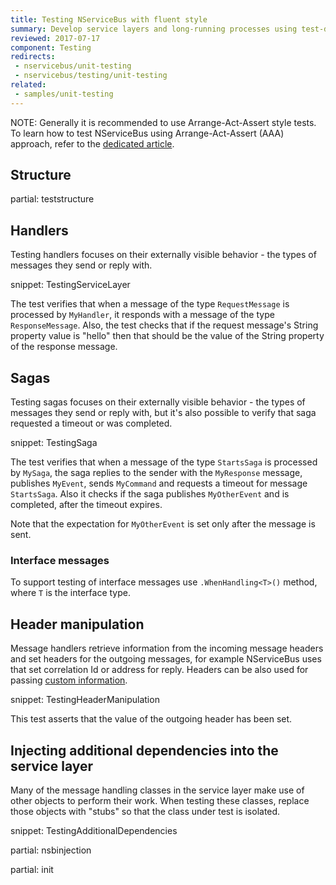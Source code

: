 ```yaml
---
title: Testing NServiceBus with fluent style
summary: Develop service layers and long-running processes using test-driven development.
reviewed: 2017-07-17
component: Testing
redirects:
 - nservicebus/unit-testing
 - nservicebus/testing/unit-testing
related:
 - samples/unit-testing
---
```


NOTE: Generally it is recommended to use Arrange-Act-Assert style tests. To learn how to test NServiceBus using Arrange-Act-Assert (AAA) approach, refer to the [dedicated article](/samples/unit-testing/).

## Structure


partial: teststructure


## Handlers

Testing handlers focuses on their externally visible behavior - the types of messages they send or reply with.

snippet: TestingServiceLayer

The test verifies that when a message of the type `RequestMessage` is processed by `MyHandler`, it responds with a message of the type `ResponseMessage`. Also, the test checks that if the request message's String property value is "hello" then that should be the value of the String property of the response message.


## Sagas

Testing sagas focuses on their externally visible behavior - the types of messages they send or reply with, but it's also possible to verify that saga requested a timeout or was completed.

snippet: TestingSaga

The test verifies that when a message of the type `StartsSaga` is processed by `MySaga`, the saga replies to the sender with the `MyResponse` message, publishes `MyEvent`, sends `MyCommand` and requests a timeout for message `StartsSaga`. Also it checks if the saga publishes `MyOtherEvent` and is completed, after the timeout expires.

Note that the expectation for `MyOtherEvent` is set only after the message is sent.



### Interface messages

To support testing of interface messages use `.WhenHandling<T>()` method, where `T` is the interface type.


## Header manipulation

Message handlers retrieve information from the incoming message headers and set headers for the outgoing messages, for example NServiceBus uses that set correlation Id or address for reply. Headers can be also used for passing [custom information](/nservicebus/messaging/header-manipulation.md).

snippet: TestingHeaderManipulation

This test asserts that the value of the outgoing header has been set.


## Injecting additional dependencies into the service layer

Many of the message handling classes in the service layer make use of other objects to perform their work. When testing these classes, replace those objects with "stubs" so that the class under test is isolated.

snippet: TestingAdditionalDependencies


partial: nsbinjection


partial: init
